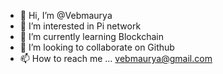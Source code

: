 - 👋 Hi, I’m @Vebmaurya
- 👀 I’m interested in Pi network
- 🌱 I’m currently learning Blockchain
- 💞️ I’m looking to collaborate on Github
- 📫 How to reach me ... vebmaurya@gmail.com

<!---
Vebmaurya/Vebmaurya is a ✨ special ✨ repository because its `README.md` (this file) appears on your GitHub profile.
You can click the Preview link to take a look at your changes.
--->
